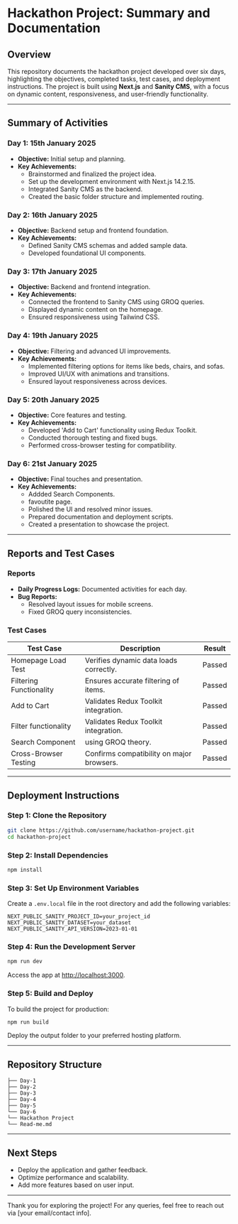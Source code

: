 # Hackathon Project: Summary and Documentation

## **Overview**
This repository documents the hackathon project developed over six days, highlighting the objectives, completed tasks, test cases, and deployment instructions. The project is built using **Next.js** and **Sanity CMS**, with a focus on dynamic content, responsiveness, and user-friendly functionality.

---

## **Summary of Activities**

### **Day 1: 15th January 2025**
- **Objective:** Initial setup and planning.
- **Key Achievements:**
  - Brainstormed and finalized the project idea.
  - Set up the development environment with Next.js 14.2.15.
  - Integrated Sanity CMS as the backend.
  - Created the basic folder structure and implemented routing.

### **Day 2: 16th January 2025**
- **Objective:** Backend setup and frontend foundation.
- **Key Achievements:**
  - Defined Sanity CMS schemas and added sample data.
  - Developed foundational UI components.

### **Day 3: 17th January 2025**
- **Objective:** Backend and frontend integration.
- **Key Achievements:**
  - Connected the frontend to Sanity CMS using GROQ queries.
  - Displayed dynamic content on the homepage.
  - Ensured responsiveness using Tailwind CSS.

### **Day 4: 19th January 2025**
- **Objective:** Filtering and advanced UI improvements.
- **Key Achievements:**
  - Implemented filtering options for items like beds, chairs, and sofas.
  - Improved UI/UX with animations and transitions.
  - Ensured layout responsiveness across devices.

### **Day 5: 20th January 2025**
- **Objective:** Core features and testing.
- **Key Achievements:**
  - Developed 'Add to Cart' functionality using Redux Toolkit.
  - Conducted thorough testing and fixed bugs.
  - Performed cross-browser testing for compatibility.

### **Day 6: 21st January 2025**
- **Objective:** Final touches and presentation.
- **Key Achievements:**
  - Addded Search Components.
  - favoutite page. 
  - Polished the UI and resolved minor issues.
  - Prepared documentation and deployment scripts.
  - Created a presentation to showcase the project.

---

## **Reports and Test Cases**

### **Reports**
- **Daily Progress Logs:** Documented activities for each day.
- **Bug Reports:**
  - Resolved layout issues for mobile screens.
  - Fixed GROQ query inconsistencies.

### **Test Cases**
| **Test Case**           | **Description**                        | **Result**  |
|-------------------------|----------------------------------------|-------------|
| Homepage Load Test      | Verifies dynamic data loads correctly. | Passed      |
| Filtering Functionality | Ensures accurate filtering of items.   | Passed      |
| Add to Cart             | Validates Redux Toolkit integration.   | Passed      |
| Filter functionality    | Validates Redux Toolkit integration.   | Passed      |
| Search Component        | using GROQ theory.                     | Passed      |
| Cross-Browser Testing   | Confirms compatibility on major browsers. | Passed   |

---

## **Deployment Instructions**

### **Step 1: Clone the Repository**
```bash
git clone https://github.com/username/hackathon-project.git
cd hackathon-project
```

### **Step 2: Install Dependencies**
```bash
npm install
```

### **Step 3: Set Up Environment Variables**
Create a `.env.local` file in the root directory and add the following variables:
```
NEXT_PUBLIC_SANITY_PROJECT_ID=your_project_id
NEXT_PUBLIC_SANITY_DATASET=your_dataset
NEXT_PUBLIC_SANITY_API_VERSION=2023-01-01
```

### **Step 4: Run the Development Server**
```bash
npm run dev
```
Access the app at [http://localhost:3000](http://localhost:3000).

### **Step 5: Build and Deploy**
To build the project for production:
```bash
npm run build
```
Deploy the output folder to your preferred hosting platform.

---

## **Repository Structure**
```
├── Day-1        
├── Day-2
├── Day-3
├── Day-4
├── Day-5
└── Day-6
└── Hackathon Project
└── Read-me.md
```

---

## **Next Steps**
- Deploy the application and gather feedback.
- Optimize performance and scalability.
- Add more features based on user input.

---

Thank you for exploring the project! For any queries, feel free to reach out via [your email/contact info].
